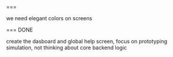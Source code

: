 ===

we need elegant colors on screens

=== DONE

create the dasboard and global help screen, focus on prototyping simulation, not thinking about core backend logic
